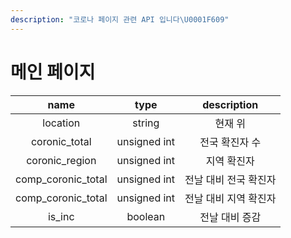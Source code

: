 ```yaml
---
description: "코로나 페이지 관련 API 입니다\U0001F609"
---
```


# 메인 페이지

| name | type | description |
| :---: | :---: | :---: |
| location | string | 현재 위 |
| coronic\_total | unsigned int | 전국 확진자 수 |
| coronic\_region | unsigned int | 지역 확진자 |
| comp\_coronic\_total | unsigned int | 전날 대비 전국 확진자 |
| comp\_coronic\_total | unsigned int | 전날 대비 지역 확진자 |
| is\_inc | boolean | 전날 대비 증감 |

